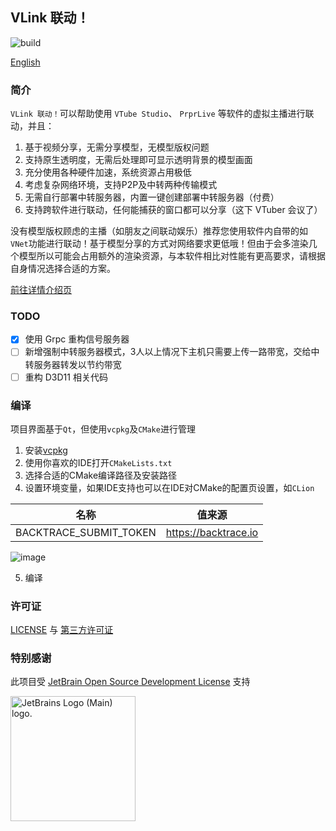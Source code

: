 ## VLink 联动！
 
![build](https://github.com/reitovo/vtslink-client/actions/workflows/cmake.yml/badge.svg)

[English](Readme.en.md)

### 简介

`VLink 联动！`可以帮助使用 `VTube Studio`、 `PrprLive` 等软件的虚拟主播进行联动，并且：

1. 基于视频分享，无需分享模型，无模型版权问题
2. 支持原生透明度，无需后处理即可显示透明背景的模型画面
3. 充分使用各种硬件加速，系统资源占用极低
4. 考虑复杂网络环境，支持P2P及中转两种传输模式
5. 无需自行部署中转服务器，内置一键创建部署中转服务器（付费）
6. 支持跨软件进行联动，任何能捕获的窗口都可以分享（这下 VTuber 会议了）

没有模型版权顾虑的主播（如朋友之间联动娱乐）推荐您使用软件内自带的如`VNet`功能进行联动！基于模型分享的方式对网络要求更低哦！但由于会多渲染几个模型所以可能会占用额外的渲染资源，与本软件相比对性能有更高要求，请根据自身情况选择合适的方案。
 
[前往详情介绍页](https://www.wolai.com/reito/dGzCn2JJCB8tnZwWd6wcRN)
 
### TODO

- [x] 使用 Grpc 重构信号服务器
- [ ] 新增强制中转服务器模式，3人以上情况下主机只需要上传一路带宽，交给中转服务器转发以节约带宽
- [ ] 重构 D3D11 相关代码

### 编译

项目界面基于`Qt`，但使用`vcpkg`及`CMake`进行管理

1. 安装[vcpkg](https://github.com/microsoft/vcpkg)
2. 使用你喜欢的IDE打开`CMakeLists.txt`
3. 选择合适的CMake编译路径及安装路径
4. 设置环境变量，如果IDE支持也可以在IDE对CMake的配置页设置，如`CLion`

  | 名称                     | 值来源                  |
  |------------------------|----------------------|
  | BACKTRACE_SUBMIT_TOKEN | https://backtrace.io |

  ![image](https://user-images.githubusercontent.com/29846655/212706928-4a4a8271-103a-4adf-a580-d8045152d7dd.png)

5. 编译

### 许可证

[LICENSE](LICENSE) 与 [第三方许可证](https://www.wolai.com/eQGuG4smx19LYTqTtmkKtn)

### 特别感谢

此项目受 [JetBrain Open Source Development License](https://www.jetbrains.com/community/opensource/?utm_campaign=opensource&utm_content=approved&utm_medium=email&utm_source=newsletter&utm_term=jblogo#support) 支持

<img style="width: 200px" src="https://resources.jetbrains.com/storage/products/company/brand/logos/jb_beam.png" alt="JetBrains Logo (Main) logo.">

